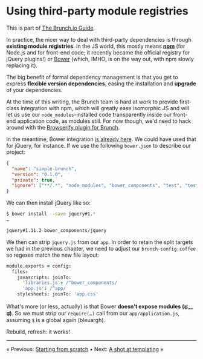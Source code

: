 # Using third-party module registries

This is part of [The Brunch.io Guide](README.md).

In practice, the nicer way to deal with third-party dependencies is through **existing module registries**.  In the JS world, this mostly means **[npm](https://www.npmjs.com/)** (for Node.js and for front-end code; it recently became the official registry for jQuery plugins!) or [Bower](http://bower.io/) (which, IMHO, is on the way out, with npm slowly replacing it).

The big benefit of formal dependency management is that you get to express **flexible version dependencies**, easing the installation and **upgrade** of your dependencies.

At the time of this writing, the Brunch team is hard at work to provide first-class integration with npm, which will greatly ease isomorphic JS and will let us use our `node_modules`-installed code transparently inside our front-end application code, as modules still.  For now though, we'd need to hack around with the [Browserify plugin for Brunch](https://www.npmjs.com/package/browserify-brunch).

In the meantime, Bower integration [is already here](https://github.com/brunch/brunch/blob/stable/docs/faq.md#how-to-use-bower).  We could have used that for jQuery, for instance.  If we use the following `bower.json` to describe our project:

```json
{
  "name": "simple-brunch",
  "version": "0.1.0",
  "private": true,
  "ignore": ["**/.*", "node_modules", "bower_components", "test", "tests"]
}
```

We can then install jQuery like so:

```sh
$ bower install --save jquery#1.*
…

jquery#1.11.2 bower_components/jquery
```

We then can strip `jquery.js` from our `app`.  In order to retain the split targets we had in the previous chapter, we need to adjust our `brunch-config.coffee` so regexes match the new file layout:

```coffeescript
module.exports = config:
  files:
    javascripts: joinTo:
      'libraries.js': /^bower_components/
      'app.js': /^app/
    stylesheets: joinTo: 'app.css'
```

What's more (or less, actually) is that Bower **doesn't expose modules (ಥ﹏ಥ)**.  So we must strip our `require(…)` call from our `app/application.js`, assuming `$` is a global again (bleuargh).

Rebuild, refresh: it works!

----

« Previous: [Starting from scratch](chapter4-starting-from-scratch.md) • Next: [A shot at templating](chapter6-a-shot-at-templating.md) »

